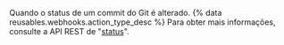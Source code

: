 Quando o status de um commit do Git é alterado. {% data reusables.webhooks.action_type_desc %} Para obter mais informações, consulte a API REST de "[status](/rest/reference/repos#statuses)".
